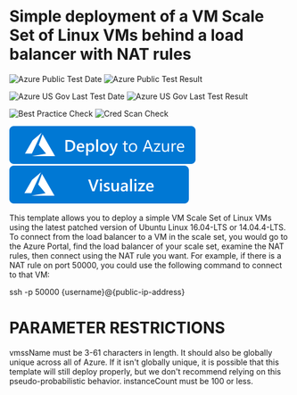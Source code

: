 # Simple deployment of a VM Scale Set of Linux VMs behind a load balancer with NAT rules

![Azure Public Test Date](https://azurequickstartsservice.blob.core.windows.net/badges/201-vmss-linux-nat/PublicLastTestDate.svg)
![Azure Public Test Result](https://azurequickstartsservice.blob.core.windows.net/badges/201-vmss-linux-nat/PublicDeployment.svg)

![Azure US Gov Last Test Date](https://azurequickstartsservice.blob.core.windows.net/badges/201-vmss-linux-nat/FairfaxLastTestDate.svg)
![Azure US Gov Last Test Result](https://azurequickstartsservice.blob.core.windows.net/badges/201-vmss-linux-nat/FairfaxDeployment.svg)

![Best Practice Check](https://azurequickstartsservice.blob.core.windows.net/badges/201-vmss-linux-nat/BestPracticeResult.svg)
![Cred Scan Check](https://azurequickstartsservice.blob.core.windows.net/badges/201-vmss-linux-nat/CredScanResult.svg)

[![Deploy To Azure](https://raw.githubusercontent.com/Azure/azure-quickstart-templates/master/1-CONTRIBUTION-GUIDE/images/deploytoazure.svg?sanitize=true)]("https://portal.azure.com/#create/Microsoft.Template/uri/https%3A%2F%2Fraw.githubusercontent.com%2FAzure%2Fazure-quickstart-templates%2Fmaster%2F201-vmss-linux-nat%2Fazuredeploy.json")
[![Visualize](https://raw.githubusercontent.com/Azure/azure-quickstart-templates/master/1-CONTRIBUTION-GUIDE/images/visualizebutton.svg?sanitize=true)]("http://armviz.io/#/?load=https%3A%2F%2Fraw.githubusercontent.com%2FAzure%2Fazure-quickstart-templates%2Fmaster%2F201-vmss-linux-nat%2Fazuredeploy.json")

This template allows you to deploy a simple VM Scale Set of Linux VMs using the
latest patched version of Ubuntu Linux 16.04-LTS or 14.04.4-LTS. To connect from
the load balancer to a VM in the scale set, you would go to the Azure Portal,
find the load balancer of your scale set, examine the NAT rules, then connect
using the NAT rule you want. For example, if there is a NAT rule on port 50000,
you could use the following command to connect to that VM:

ssh -p 50000 {username}@{public-ip-address}

# PARAMETER RESTRICTIONS

vmssName must be 3-61 characters in length. It should also be globally unique
across all of Azure. If it isn't globally unique, it is possible that this
template will still deploy properly, but we don't recommend relying on this
pseudo-probabilistic behavior. instanceCount must be 100 or less.
